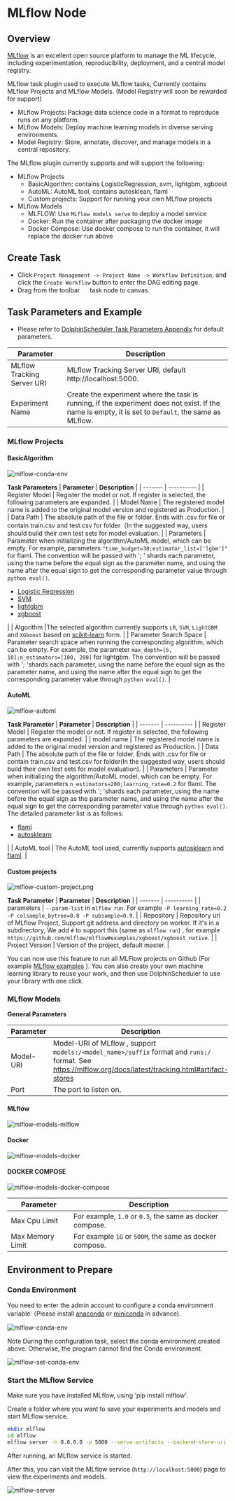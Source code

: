 # MLflow Node

## Overview

[MLflow](https://mlflow.org) is an excellent open source platform to manage the ML lifecycle, including experimentation,
reproducibility, deployment, and a central model registry.

MLflow task plugin used to execute MLflow tasks, Currently contains MLflow Projects and MLflow Models. (Model Registry will soon be rewarded for support)

- MLflow Projects: Package data science code in a format to reproduce runs on any platform.
- MLflow Models: Deploy machine learning models in diverse serving environments.
- Model Registry: Store, annotate, discover, and manage models in a central repository.

The MLflow plugin currently supports and will support the following:

- MLflow Projects
    - BasicAlgorithm: contains LogisticRegression, svm, lightgbm, xgboost
    - AutoML: AutoML tool, contains autosklean, flaml
    - Custom projects: Support for running your own MLflow projects
- MLflow Models
    - MLFLOW: Use `MLflow models serve` to deploy a model service
    - Docker: Run the container after packaging the docker image
    - Docker Compose: Use docker compose to run the container, it will replace the docker run above

## Create Task

- Click `Project Management -> Project Name -> Workflow Definition`, and click the `Create Workflow` button to enter the DAG editing page.
- Drag from the toolbar <img src="../../../../img/tasks/icons/mlflow.png" width="15"/> task node to canvas.

## Task Parameters and Example

- Please refer to [DolphinScheduler Task Parameters Appendix](appendix.md#default-task-parameters) for default parameters.

|       **Parameter**        |                                                                    **Description**                                                                     |
|----------------------------|--------------------------------------------------------------------------------------------------------------------------------------------------------|
| MLflow Tracking Server URI | MLflow Tracking Server URI, default http://localhost:5000.                                                                                             |
| Experiment Name            | Create the experiment where the task is running, if the experiment does not exist. If the name is empty, it is set to ` Default `, the same as MLflow. |

### MLflow Projects

#### BasicAlgorithm

![mlflow-conda-env](../../../../img/tasks/demo/mlflow-basic-algorithm.png)

**Task Parameters**
| **Parameter** | **Description** |
| ------- | ---------- |
| Register Model | Register the model or not. If register is selected, the following parameters are expanded. |
| Model Name | The registered model name is added to the original model version and registered as Production. |
| Data Path | The absolute path of the file or folder. Ends with .csv for file or contain train.csv and test.csv for folder（In the suggested way, users should build their own test sets for model evaluation. |
| Parameters | Parameter when initializing the algorithm/AutoML model, which can be empty. For example, parameters `"time_budget=30;estimator_list=['lgbm']"` for flaml. The convention will be passed with '; ' shards each parameter, using the name before the equal sign as the parameter name, and using the name after the equal sign to get the corresponding parameter value through `python eval()`. <ul><li>[Logistic Regression](https://scikit-learn.org/stable/modules/generated/sklearn.linear_model.LogisticRegression.html#sklearn.linear_model.LogisticRegression)</li><li>[SVM](https://scikit-learn.org/stable/modules/generated/sklearn.svm.SVC.html?highlight=svc#sklearn.svm.SVC)</li><li>[lightgbm](https://lightgbm.readthedocs.io/en/latest/pythonapi/lightgbm.LGBMClassifier.html#lightgbm.LGBMClassifier)</li><li>[xgboost](https://xgboost.readthedocs.io/en/stable/python/python_api.html#xgboost.XGBClassifier)</li></ul> |
| Algorithm |The selected algorithm currently supports `LR`, `SVM`, `LightGBM` and `XGboost` based on [scikit-learn](https://scikit-learn.org/) form. |
| Parameter Search Space | Parameter search space when running the corresponding algorithm, which can be empty. For example, the parameter `max_depth=[5, 10];n_estimators=[100, 200]` for lightgbm. The convention will be passed with '; 'shards each parameter, using the name before the equal sign as the parameter name, and using the name after the equal sign to get the corresponding parameter value through `python eval()`. |

#### AutoML

![mlflow-automl](../../../../img/tasks/demo/mlflow-automl.png)

**Task Parameter**
| **Parameter** | **Description** |
| ------- | ---------- |
| Register Model | Register the model or not. If register is selected, the following parameters are expanded. |
| model name | The registered model name is added to the original model version and registered as Production. |
| Data Path | The absolute path of the file or folder. Ends with .csv for file or contain train.csv and test.csv for folder(In the suggested way, users should build their own test sets for model evaluation). |
| Parameters | Parameter when initializing the algorithm/AutoML model, which can be empty. For example, parameters `n_estimators=200;learning_rate=0.2` for flaml. The convention will be passed with '; 'shards each parameter, using the name before the equal sign as the parameter name, and using the name after the equal sign to get the corresponding parameter value through `python eval()`. The detailed parameter list is as follows: <ul><li>[flaml](https://microsoft.github.io/FLAML/docs/reference/automl#automl-objects)</li><li>[autosklearn](https://automl.github.io/auto-sklearn/master/api.html)</li></ul> |
| AutoML tool | The AutoML tool used, currently supports [autosklearn](https://github.com/automl/auto-sklearn) and [flaml](https://github.com/microsoft/FLAML). |

#### Custom projects

![mlflow-custom-project.png](../../../../img/tasks/demo/mlflow-custom-project.png)

**Task Parameter**
| **Parameter** | **Description** |
| ------- | ---------- |
| parameters | `--param-list` in `mlflow run`. For example `-P learning_rate=0.2 -P colsample_bytree=0.8 -P subsample=0.9`. |
| Repository | Repository url of MLflow Project, Support git address and directory on worker. If it's in a subdirectory, We add `#` to support this (same as `mlflow run`) , for example `https://github.com/mlflow/mlflow#examples/xgboost/xgboost_native`. |
| Project Version | Version of the project, default master. |

You can now use this feature to run all MLFlow projects on Github (For example [MLflow examples](https://github.com/mlflow/mlflow/tree/master/examples) ). You can also create your own machine learning library to reuse your work, and then use DolphinScheduler to use your library with one click.

### MLflow Models

**General Parameters**

| **Parameter** |                                                                     **Description**                                                                      |
|---------------|----------------------------------------------------------------------------------------------------------------------------------------------------------|
| Model-URI     | Model-URI of MLflow , support `models:/<model_name>/suffix` format and `runs:/` format. See https://mlflow.org/docs/latest/tracking.html#artifact-stores |
| Port          | The port to listen on.                                                                                                                                   |

#### MLflow

![mlflow-models-mlflow](../../../../img/tasks/demo/mlflow-models-mlflow.png)

#### Docker

![mlflow-models-docker](../../../../img/tasks/demo/mlflow-models-docker.png)

#### DOCKER COMPOSE

![mlflow-models-docker-compose](../../../../img/tasks/demo/mlflow-models-docker-compose.png)

|  **Parameter**   |                     **Description**                      |
|------------------|----------------------------------------------------------|
| Max Cpu Limit    | For example, `1.0` or `0.5`, the same as docker compose. |
| Max Memory Limit | For example `1G` or `500M`, the same as docker compose.  |

## Environment to Prepare

### Conda Environment

You need to enter the admin account to configure a conda environment variable（Please
install [anaconda](https://docs.continuum.io/anaconda/install/)
or [miniconda](https://docs.conda.io/en/latest/miniconda.html#installing) in advance).

![mlflow-conda-env](../../../../img/tasks/demo/mlflow-conda-env.png)

Note During the configuration task, select the conda environment created above. Otherwise, the program cannot find the
Conda environment.

![mlflow-set-conda-env](../../../../img/tasks/demo/mlflow-set-conda-env.png)

### Start the MLflow Service

Make sure you have installed MLflow, using 'pip install mlflow'.

Create a folder where you want to save your experiments and models and start MLflow service.

```sh
mkdir mlflow
cd mlflow
mlflow server -h 0.0.0.0 -p 5000 --serve-artifacts --backend-store-uri sqlite:///mlflow.db
```

After running, an MLflow service is started.

After this, you can visit the MLflow service (`http://localhost:5000`) page to view the experiments and models.

![mlflow-server](../../../../img/tasks/demo/mlflow-server.png)
